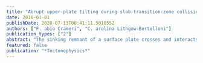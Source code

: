 ```yaml
---
title: "Abrupt upper-plate tilting during slab-transition-zone collision"
date: 2018-01-01
publishDate: 2020-07-13T00:41:11.501055Z
authors: ["F. abio Crameri", "C. arolina Lithgow-Bertelloni"]
publication_types: ["2"]
abstract: "The sinking remnant of a surface plate crosses and interacts with multiple boundaries in Earth's interior. Here, we specifically investigate the prominent dynamic interaction of the sinking plate portion with the upper-mantle transition zone and its corresponding surface elevation signal. We unravel, for the first time, that the collision of the sinking slab with the transition zone induces a sudden, dramatic downward tilt of the a upper plate towards the subduction trench. Unraveling this crucial interaction was only possible thanks to state-of-the-art numerical modelling and post-processing. The new model that is introduced here to study the dynamically self-consistent temporal evolution of subduction features accurate subduction-zone topography, robust single-sided plate sinking, stronger plates close to laboratory values, an upper-mantle phase transition, and simple continents at a free surface. To distinguish the impact of the new physical model features, three different setups are used: the simplest model setup includes a basic high-viscosity lower mantle, the second adds a 660-km phase transition, and the third includes, additionally, a continental upper plate. Common to all models is the clear topographic signal upon slab-transition-zone interaction: the upper plate tilts abruptly towards the subduction trench by about 0.05 degrees and over around 10 Ma. This dramatic increase in upper-plate tilt can be related to the slab-induced excitation of the high-viscosity lower mantle, which introduces a wider flow pattern. A large change in horizontal extent of inundation of up to 900 km is observed as a direct consequence of the upper-plate tilting. Such an abrupt variation in surface topography and inundation extent should be clearly visible in temporal records of large-scale surface elevation and might explain continental tilting as observed in Australia since the Eocene and North America during the Phanerozoic."
featured: false
publication: "*Tectonophysics*"
---
```


